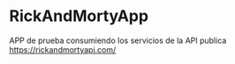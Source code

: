 # RickAndMortyApp
APP de prueba consumiendo los servicios de la API publica https://rickandmortyapi.com/
